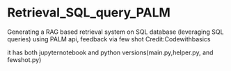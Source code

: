 # Retrieval_SQL_query_PALM
Generating a RAG based retrieval system on SQL database (leveraging SQL queries) using PALM api, feedback via few shot
Credit:Codewithbasics



it has both jupyternotebook and python versions(main.py,helper.py, and fewshot.py)
